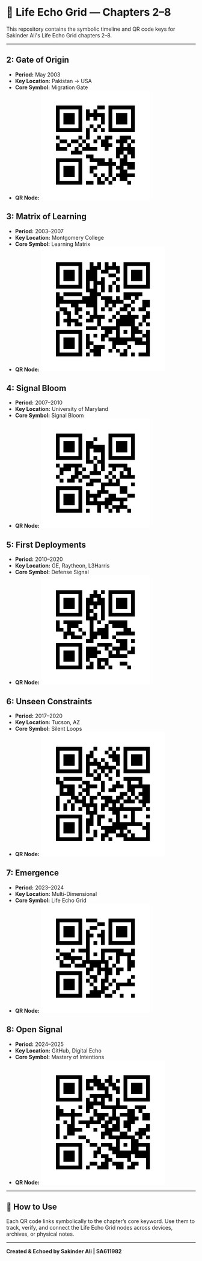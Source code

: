 # 📘 Life Echo Grid — Chapters 2–8

This repository contains the symbolic timeline and QR code keys for Sakinder Ali's Life Echo Grid chapters 2–8.

---

## 2: Gate of Origin
- **Period:** May 2003
- **Key Location:** Pakistan → USA
- **Core Symbol:** Migration Gate
- **QR Node:**
  ![QR_2: Gate of Origin](QR/Chapter_2_QR.png)

## 3: Matrix of Learning
- **Period:** 2003–2007
- **Key Location:** Montgomery College
- **Core Symbol:** Learning Matrix
- **QR Node:**
  ![QR_3: Matrix of Learning](QR/Chapter_3_QR.png)

## 4: Signal Bloom
- **Period:** 2007–2010
- **Key Location:** University of Maryland
- **Core Symbol:** Signal Bloom
- **QR Node:**
  ![QR_4: Signal Bloom](QR/Chapter_4_QR.png)

## 5: First Deployments
- **Period:** 2010–2020
- **Key Location:** GE, Raytheon, L3Harris
- **Core Symbol:** Defense Signal
- **QR Node:**
  ![QR_5: First Deployments](QR/Chapter_5_QR.png)

## 6: Unseen Constraints
- **Period:** 2017–2020
- **Key Location:** Tucson, AZ
- **Core Symbol:** Silent Loops
- **QR Node:**
  ![QR_6: Unseen Constraints](QR/Chapter_6_QR.png)

## 7: Emergence
- **Period:** 2023–2024
- **Key Location:** Multi-Dimensional
- **Core Symbol:** Life Echo Grid
- **QR Node:**
  ![QR_7: Emergence](QR/Chapter_7_QR.png)

## 8: Open Signal
- **Period:** 2024–2025
- **Key Location:** GitHub, Digital Echo
- **Core Symbol:** Mastery of Intentions
- **QR Node:**
  ![QR_8: Open Signal](QR/Chapter_8_QR.png)

---
## 📎 How to Use
Each QR code links symbolically to the chapter’s core keyword. Use them to track, verify, and connect the Life Echo Grid nodes across devices, archives, or physical notes.

---
**Created & Echoed by Sakinder Ali | SA611982**
